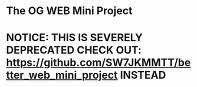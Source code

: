 # The OG WEB Mini Project

# NOTICE: THIS IS SEVERELY DEPRECATED CHECK OUT: https://github.com/SW7JKMMTT/better_web_mini_project INSTEAD
